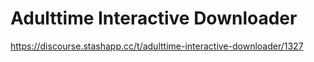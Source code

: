 # Adulttime Interactive Downloader

https://discourse.stashapp.cc/t/adulttime-interactive-downloader/1327
